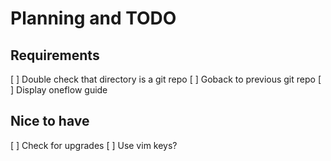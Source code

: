 # Planning and TODO

## Requirements
[ ] Double check that directory is a git repo
[ ] Goback to previous git repo
[ ] Display oneflow guide

## Nice to have
[ ] Check for upgrades
[ ] Use vim keys? 
